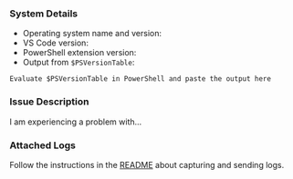 <!--

Please fill in these details so that we can help you!

If you are filing an issue related the PowerShell syntax coloring/highlighting,
please file it at the EditorSyntax repo:

https://github.com/PowerShell/EditorSyntax/issues

-->

### System Details

- Operating system name and version:
- VS Code version:
- PowerShell extension version:
- Output from `$PSVersionTable`:

```
Evaluate $PSVersionTable in PowerShell and paste the output here
```

### Issue Description

I am experiencing a problem with...

### Attached Logs

Follow the instructions in the [README](https://github.com/PowerShell/vscode-powershell#reporting-problems)
about capturing and sending logs.
